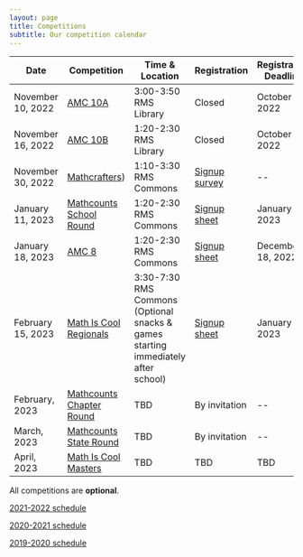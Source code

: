 ```yaml
---
layout: page
title: Competitions
subtitle: Our competition calendar
---
```


| Date                  | Competition		| Time & Location | Registration | Registration Deadline
| -----------           | --------            | --- | ----- | --- |
|November 10, 2022      | [AMC 10A](/amc) | 3:00-3:50 RMS Library | Closed | October 25, 2022
|November 16, 2022      | [AMC 10B](/amc) | 1:20-2:30 RMS Library | Closed | October 25, 2022
|November 30, 2022      | [Mathcrafters](https://www.mathcrafters.com/Play/Watch/1)) | 1:10-3:30 RMS Commons | [Signup survey](https://forms.office.com/r/BiqFPPUxRq) | --
|January 11, 2023		| [Mathcounts School Round](/mathcounts) |  1:20-2:30 RMS Commons | [Signup sheet](https://rmsptsa.sharepoint.com/:x:/r/sites/mathclub/_layouts/15/Doc.aspx?sourcedoc=%7B571B3375-9DF4-42A2-B345-8313C7182EEF%7D&file=Competitions%20%26%20Teams.xlsx&action=default&mobileredirect=true) | January 6, 2023
|January 18, 2023       | [AMC 8](/amc) | 1:20-2:30 RMS Commons | [Signup sheet](https://rmsptsa.sharepoint.com/:x:/r/sites/mathclub/_layouts/15/Doc.aspx?sourcedoc=%7B571B3375-9DF4-42A2-B345-8313C7182EEF%7D&file=Competitions%20%26%20Teams.xlsx&action=default&mobileredirect=true) | December 18, 2022
|February 15, 2023      | [Math Is Cool Regionals](http://www.academicsarecool.com) | 3:30-7:30 RMS Commons (Optional snacks & games starting immediately after school) | [Signup sheet](https://rmsptsa.sharepoint.com/:x:/r/sites/mathclub/_layouts/15/Doc.aspx?sourcedoc=%7B571B3375-9DF4-42A2-B345-8313C7182EEF%7D&file=Competitions%20%26%20Teams.xlsx&action=default&mobileredirect=true) | January 20, 2023
|February, 2023         | [Mathcounts Chapter Round](/mathcounts) | TBD | By invitation | --
|March, 2023            | [Mathcounts State Round](/mathcounts)  | TBD | By invitation | --
|April, 2023			| [Math Is Cool Masters](http://www.academicsarecool.com) | TBD | TBD | TBD

All competitions are **optional**.

[2021-2022 schedule](/competitions-2122.md)

[2020-2021 schedule](/competitions-2021.md)

[2019-2020 schedule](/competitions-1920.md)
